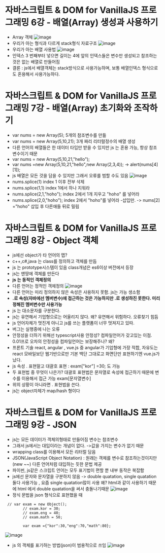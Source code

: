 # 자바스크립트 & DOM for VanillaJS 프로그래밍 6강 - 배열(Array) 생성과 사용하기
* Array 객체 
![image](https://github.com/resti999/TIL/assets/40667871/926d3723-1b29-451c-a8b9-5cbe79e47ca3)
* 우리가 아는 형식과 다르게 stack형식 자료구조
![image](https://github.com/resti999/TIL/assets/40667871/466dc6d2-db1c-4851-b26e-72760051ff42)
* 우리가 아는 배열 사용법
![image](https://github.com/resti999/TIL/assets/40667871/bf95ceea-5d95-4775-85ff-8b67a27306b1)
* 인덱스 3 번째부터 넣으면 길이는 4에  앞의 인덱스들은 변수만 생성되고 참조하는 것은 없는 배열로 만들어짐
* 결론 : js에서 배열객체는 stack방식으로 사용가능하며, 보통 배열인덱스 형식으로도 혼용해서 사용가능하다.

#  자바스크립트 & DOM for VanillaJS 프로그래밍 7강 - 배열(Array) 초기화와 조작하기
* var nums = new Array(5); 5개의 참조변수를 만듦
* var nums = new Array(5,10,21);  3개 짜리 리터럴정수의 배열 생성
* 다른 언어의 배열들은 한 데이터 타입만 받을 수 있지만 js 는 혼용 가능,  항상 참조변수이기 때문
* var nums = new Array(5,10,21,"hello");
* var nums =new Array(5,10,21,"hello",new Array(2,3,4)); -> alert(nums[4][1]);
* js 배열은 모든 것을 담을 수 있지만 그래서 오류를 범할 수도 있음
![image](https://github.com/resti999/TIL/assets/40667871/20acfeeb-2ff6-427b-9268-5a5ca5045b2d)
* nums.splice(1) index 1 이후 전부 삭제
* nums.splice(1,1) index 1에서 하나 지워라
* nums.splice(2,1,"hoho");   index 2에서 1개 지우고 "hoho" 를 넣어라
* nums.splice(2,0,"hoho");   index 2에서 "hoho"를 넣어라  -삽입만.   -> nums[2] ="hoho" 삽입 후 다른애들 뒤로 밀림

# 자바스크립트 & DOM for VanillaJS 프로그래밍 8강 - Object 객체
* js에선 object가 타 언어의 맵?
* c++,c#,java 는 class를 정의하고  객체를 만듬
* js 는 prototype시스템이 있음  class개념은 es6이상 버전에서 등장
* js는 맨땅에 객체를 만든다
* **js 는 동적인 객체정의**
* 다른 언어는 정적인 객체정의
![image](https://github.com/resti999/TIL/assets/40667871/cb9accdd-0bdd-4621-b3eb-d1a768763ec4)
* 다른 언어는 미리 정의하지 않은 속성은 사용하지 못함. js는 가능 생소함
* **.로 속성(자바에선 멤버변수)에 접근하는 것은 가능하지만   .로 생성하진 못한다. 미리 정해진 멤버변수만 사용가능**
*  js 는 대소문자를 구분한다.
*  js는 유연해서 기업형으로는 어울리지 않다. 왜? 유연해서 위험하다. 오류찾기 힘듬
*  js 언어자체가 멋진게 아니고 js를 쓰는 플랫폼이 너무 멋져지고 있따.
* 버그는 실행중에 나는 오류
* 안정성을 더하기 위해선 typescript사용 안정성? 컴파일언어가 갖고있는 이점. 0.01프로 오차의 안정성을 컴파일언어는 보장해주나? 왜?
* 프론트 기술 react, angular , vue.js  중 angular가 기업형에 가장 적합, 자유도는 react  모바일보단 웹기반으로만 기본 백단 그대로고 화면단만 표현하기엔 vue.js가 났다. 
* js 속성 . 표현말고 대괄호 표현   :    exam["kor"] =30; 도 가능
* 두 표현법 중 무엇이 나은가? 대괄호 표현법은 문자열로 속성에 접근하기 때문에 변수를 이용해서 접근 가능     exam[문자열변수]
* 위의 상황이 아니라면  . 표현법을 쓴다.
* js는 object자체가 map/hash 형이다

# 자바스크립트 & DOM for VanillaJS 프로그래밍 9강 - JSON
* js는 모든 데이터가 객체의형태로 만들어짐 변수는 참조변수
* 그래서 js에서는 대입이라는 개념이 없다. ->값을 가지는 변수가 없기 때문
* wrapping class를 이용해서 모든 리터럴 담음
* JSON(JavaScript Object Notation)  : 원래는 객체를 변수로 참조하는것이지만(new \~~) 다른 언어처럼 대입하는 듯한 문법 제공
* 파이썬, js같은 스크립트 언어는 모두 표기법이 편할 뿐 내부 동작은 복잡함
* js에선 문자와 문자열을 구분하지 않음 -> double quatation, single quatation 둘다 사용가능 , 요즘 single quatation많이 사용 왜? html과 같이 사용하기 때문에 html 에서 double quatation을 써서 충돌나기때문
![image](https://github.com/resti999/TIL/assets/40667871/50615eac-a8c5-4adc-956d-11611ce90d04)
* 정식 문법을 json 형식으로 표현했을 때
```
 // var exam = new Object();
        // exam.kor = 30;
        // exam.eng = 40;
        // exam.math = 50;

        var exam ={"kor":30,"eng":70,"math":80};
```
![image](https://github.com/resti999/TIL/assets/40667871/cd81efe0-2400-4ef9-94aa-9055f31e98b9)
* js 의 객체를 표기하는 방법(json)이 범용적으로 쓰임
![image](https://github.com/resti999/TIL/assets/40667871/ce9c6042-cba9-4052-98aa-60f6d51f5b8b)

